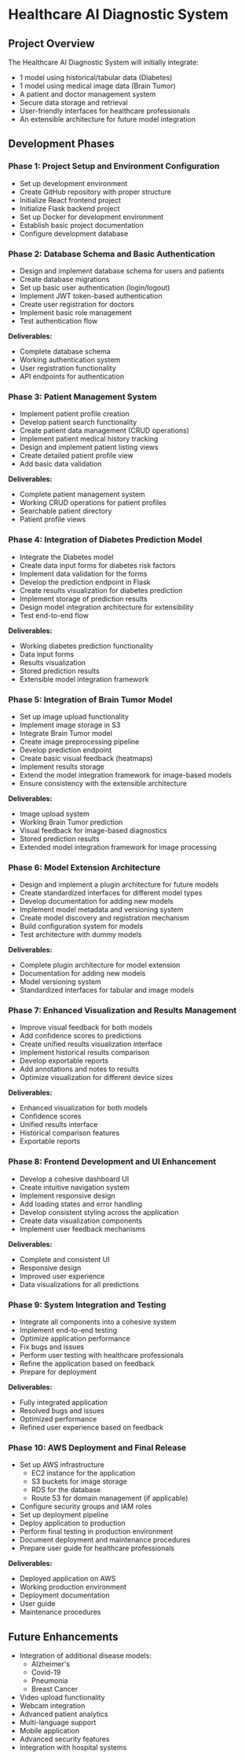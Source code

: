 # Healthcare AI Diagnostic System

## Project Overview

The Healthcare AI Diagnostic System will initially integrate:

- 1 model using historical/tabular data (Diabetes)
- 1 model using medical image data (Brain Tumor)
- A patient and doctor management system
- Secure data storage and retrieval
- User-friendly interfaces for healthcare professionals
- An extensible architecture for future model integration

## Development Phases

### Phase 1: Project Setup and Environment Configuration

- Set up development environment
- Create GitHub repository with proper structure
- Initialize React frontend project
- Initialize Flask backend project
- Set up Docker for development environment
- Establish basic project documentation
- Configure development database

### Phase 2: Database Schema and Basic Authentication

- Design and implement database schema for users and patients
- Create database migrations
- Set up basic user authentication (login/logout)
- Implement JWT token-based authentication
- Create user registration for doctors
- Implement basic role management
- Test authentication flow

**Deliverables:**

- Complete database schema
- Working authentication system
- User registration functionality
- API endpoints for authentication

### Phase 3: Patient Management System

- Implement patient profile creation
- Develop patient search functionality
- Create patient data management (CRUD operations)
- Implement patient medical history tracking
- Design and implement patient listing views
- Create detailed patient profile view
- Add basic data validation

**Deliverables:**

- Complete patient management system
- Working CRUD operations for patient profiles
- Searchable patient directory
- Patient profile views

### Phase 4: Integration of Diabetes Prediction Model

- Integrate the Diabetes model
- Create data input forms for diabetes risk factors
- Implement data validation for the forms
- Develop the prediction endpoint in Flask
- Create results visualization for diabetes prediction
- Implement storage of prediction results
- Design model integration architecture for extensibility
- Test end-to-end flow

**Deliverables:**

- Working diabetes prediction functionality
- Data input forms
- Results visualization
- Stored prediction results
- Extensible model integration framework

### Phase 5: Integration of Brain Tumor Model

- Set up image upload functionality
- Implement image storage in S3
- Integrate Brain Tumor model
- Create image preprocessing pipeline
- Develop prediction endpoint
- Create basic visual feedback (heatmaps)
- Implement results storage
- Extend the model integration framework for image-based models
- Ensure consistency with the extensible architecture

**Deliverables:**

- Image upload system
- Working Brain Tumor prediction
- Visual feedback for image-based diagnostics
- Stored prediction results
- Extended model integration framework for image processing

### Phase 6: Model Extension Architecture

- Design and implement a plugin architecture for future models
- Create standardized interfaces for different model types
- Develop documentation for adding new models
- Implement model metadata and versioning system
- Create model discovery and registration mechanism
- Build configuration system for models
- Test architecture with dummy models

**Deliverables:**

- Complete plugin architecture for model extension
- Documentation for adding new models
- Model versioning system
- Standardized interfaces for tabular and image models

### Phase 7: Enhanced Visualization and Results Management

- Improve visual feedback for both models
- Add confidence scores to predictions
- Create unified results visualization interface
- Implement historical results comparison
- Develop exportable reports
- Add annotations and notes to results
- Optimize visualization for different device sizes

**Deliverables:**

- Enhanced visualization for both models
- Confidence scores
- Unified results interface
- Historical comparison features
- Exportable reports

### Phase 8: Frontend Development and UI Enhancement

- Develop a cohesive dashboard UI
- Create intuitive navigation system
- Implement responsive design
- Add loading states and error handling
- Develop consistent styling across the application
- Create data visualization components
- Implement user feedback mechanisms

**Deliverables:**

- Complete and consistent UI
- Responsive design
- Improved user experience
- Data visualizations for all predictions

### Phase 9: System Integration and Testing

- Integrate all components into a cohesive system
- Implement end-to-end testing
- Optimize application performance
- Fix bugs and issues
- Perform user testing with healthcare professionals
- Refine the application based on feedback
- Prepare for deployment

**Deliverables:**

- Fully integrated application
- Resolved bugs and issues
- Optimized performance
- Refined user experience based on feedback

### Phase 10: AWS Deployment and Final Release

- Set up AWS infrastructure
  - EC2 instance for the application
  - S3 buckets for image storage
  - RDS for the database
  - Route 53 for domain management (if applicable)
- Configure security groups and IAM roles
- Set up deployment pipeline
- Deploy application to production
- Perform final testing in production environment
- Document deployment and maintenance procedures
- Prepare user guide for healthcare professionals

**Deliverables:**

- Deployed application on AWS
- Working production environment
- Deployment documentation
- User guide
- Maintenance procedures

## Future Enhancements

- Integration of additional disease models:
  - Alzheimer's
  - Covid-19
  - Pneumonia
  - Breast Cancer
- Video upload functionality
- Webcam integration
- Advanced patient analytics
- Multi-language support
- Mobile application
- Advanced security features
- Integration with hospital systems